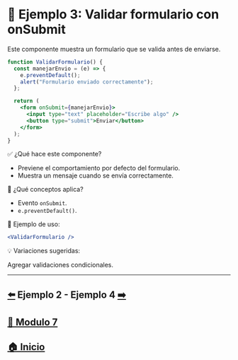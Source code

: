 
# 🧪 Ejemplo 3: Validar formulario con onSubmit

Este componente muestra un formulario que se valida antes de enviarse.

```jsx
function ValidarFormulario() {
  const manejarEnvio = (e) => {
    e.preventDefault();
    alert("Formulario enviado correctamente");
  };

  return (
    <form onSubmit={manejarEnvio}>
      <input type="text" placeholder="Escribe algo" />
      <button type="submit">Enviar</button>
    </form>
  );
}
```

✅ ¿Qué hace este componente?

* Previene el comportamiento por defecto del formulario.
* Muestra un mensaje cuando se envía correctamente.

🧠 ¿Qué conceptos aplica?

* Evento `onSubmit`.
* `e.preventDefault()`.

📌 Ejemplo de uso:

```jsx
<ValidarFormulario />
```

💡 Variaciones sugeridas:

Agregar validaciones condicionales.

---

## [⬅️](../Ejemplos/Ejemplo_2.md) Ejemplo 2 - Ejemplo 4 [➡️](../Ejemplos/Ejemplo_4.md)

## [📄 Modulo 7](../Modulo_7.md) 

## [🏠 Inicio](../../README.md) 
